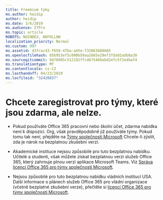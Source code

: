 ```yaml
---
title: Freemium týmy
ms.author: heidip
author: heidip
ms.date: 3/6/2019
ms.audience: ITPro
ms.topic: article
ROBOTS: NOINDEX, NOFOLLOW
localization_priority: Normal
ms.custom: 997
ms.assetid: d3fcac43-f659-47ba-a45e-f32863680685
ms.openlocfilehash: 65b953ef5c090b59aa2665e29ef3fda92adb8a30
ms.sourcegitcommit: 9d78905c512192ffc4675468abd2efc5f2e4baf4
ms.translationtype: MT
ms.contentlocale: cs-CZ
ms.lasthandoff: 04/23/2019
ms.locfileid: "32420837"
---
```

# <a name="id-like-to-sign-up-for-teams-free-but-i-cant"></a>Chcete zaregistrovat pro týmy, které jsou zdarma, ale nelze.

- Pokud používáte Office 365 pracovní nebo školní účet, zdarma nabídka není k dispozici. Org, však pravděpodobně již používáte týmy. Pokud tomu tak není, přejděte na [Týmy společnosti Microsoft](https://products.office.com/en-us/microsoft-teams/group-chat-software) Chcete-li zjistit, zda je nárok na bezplatnou zkušební verzi.

- Akademické instituce nejsou způsobilé pro tuto bezplatnou nabídku. Učitelé a studenti, však můžete získat bezplatnou verzi služeb Office 365, který zahrnuje plnou verzi aplikace Microsoft Teams. Viz [Správa licencí Office 365 pro týmy společnosti Microsoft](https://docs.microsoft.com/microsoftteams/office-365-licensing).

- Nejsou způsobilé pro tuto bezplatnou nabídku vládních institucí USA. Další informace o plánech služeb Office 365 pro vládní organizace (včetně bezplatné zkušební verze), přečtěte si [licencí Office 365 pro týmy společnosti Microsoft](https://docs.microsoft.com/microsoftteams/office-365-licensing).


